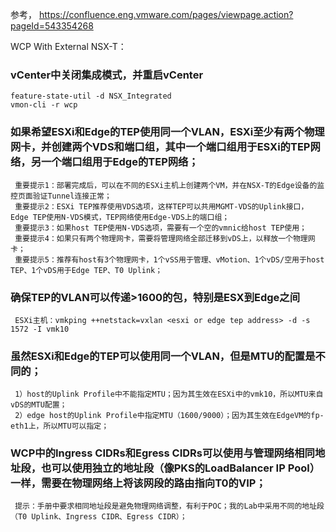 
参考，
https://confluence.eng.vmware.com/pages/viewpage.action?pageId=543354268


WCP With External NSX-T：
### vCenter中关闭集成模式，并重启vCenter
```
feature-state-util -d NSX_Integrated
vmon-cli -r wcp
```
### 如果希望ESXi和Edge的TEP使用同一个VLAN，ESXi至少有两个物理网卡，并创建两个VDS和端口组，其中一个端口组用于ESXi的TEP网络，另一个端口组用于Edge的TEP网络；
     重要提示1：部署完成后，可以在不同的ESXi主机上创建两个VM，并在NSX-T的Edge设备的监控页面验证Tunnel连接正常；
     重要提示2：ESXi TEP推荐使用VDS选项，这样TEP可以共用MGMT-VDS的Uplink接口，Edge TEP使用N-VDS模式，TEP网络使用Edge-VDS上的端口组；
     重要提示3：如果host TEP使用N-VDS选项，需要有一个空的vmnic给host TEP使用；
     重要提示4：如果只有两个物理网卡，需要将管理网络全部迁移到vDS上，以释放一个物理网卡；
     重要提示5：推荐有host有3个物理网卡，1个vSS用于管理、vMotion、1个vDS/空用于host TEP、1个vDS用于Edge TEP、T0 Uplink；
### 确保TEP的VLAN可以传递>1600的包，特别是ESX到Edge之间
     ESXi主机：vmkping ++netstack=vxlan <esxi or edge tep address> -d -s 1572 -I vmk10
### 虽然ESXi和Edge的TEP可以使用同一个VLAN，但是MTU的配置是不同的；
     1）host的Uplink Profile中不能指定MTU；因为其生效在ESXi中的vmk10，所以MTU来自vDS的MTU配置；
     2）edge host的Uplink Profile中指定MTU（1600/9000）；因为其生效在EdgeVM的fp-eth1上，所以MTU可以指定；
### WCP中的Ingress CIDRs和Egress CIDRs可以使用与管理网络相同地址段，也可以使用独立的地址段（像PKS的LoadBalancer IP Pool）一样，需要在物理网络上将该网段的路由指向T0的VIP；
     提示：手册中要求相同地址段是避免物理网络调整，有利于POC；我的Lab中采用不同的地址段（T0 Uplink、Ingress CIDR、Egress CIDR）；


